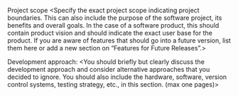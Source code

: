 Project scope <Specify the exact project scope indicating project boundaries. This can also include the purpose of the software project, its benefits and overall goals. In the case of a software product, this should contain product vision and should indicate the exact user base for the product. If you are aware of features that should go into a future version, list them here or add a new section on “Features for Future Releases”.>

Development approach: <You should briefly but clearly discuss the development approach and consider alternative approaches that you decided to ignore. You should also include the hardware, software, version control systems, testing strategy, etc., in this section. (max one pages)>